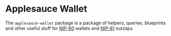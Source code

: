 # Applesauce Wallet

The `applesauce-wallet` package is a package of helpers, queries, blueprints and other useful stuff for [NIP-60](https://github.com/nostr-protocol/nips/blob/master/60.md) wallets and [NIP-61](https://github.com/nostr-protocol/nips/blob/master/61.md) nutzaps
